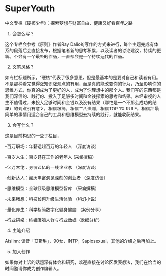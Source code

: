 # SuperYouth
中文专栏《硬核少年》：探索梦想与财富自由、健康又好看百年之路

1. 会怎么写？

这个专栏会参考《原则》作者Ray Dalio的写作的方式来进行，每个主题完成有体系的段落后会直接发布，根据笔者新的思考积累，以及读者的讨论建议，持续的更新。不会有一个最终的作品，一直都会是一个持续迭代的作品。

2. 文笔风格？

如专栏标题所示，“硬核”代表了很多意思，但是最基本的是要对自己和读者有用。不是那种看完觉得涨知识涨观点的有用，而是真的能改变你的行为，乃至影响你的思维方式，你真的成为了更好的人，成为了你理想中的那个人。我们写的东西都是我们深信的、践行的、投入了足够多时间和金钱探索的思考和结果。未经审视的人生不值得过，未投入足够时间和金钱以及没有结果（哪怕是一个不那么成功的结果）的观点没有意义。相信极简，相信二八法则，相信TOP 1% RULE。相信把最简单的事情用适合自己的工具和思维模型去持续的践行，就能收获结果。

3. 会写什么？

这是目前构思的一些子栏目，

-百万职场：年薪远超百万的年轻人 （深度访谈）

-百岁人生：百岁还在工作的老年人  (采编撰稿）

-亿万大佬：身价过亿的一线企业家  （深度访谈）

-创新达人：阅历丰富洞见深刻的创业者  （深度访谈）

-思维模型：全球顶级思维模型智库  （采编撰稿）
 
-未来畅想：科技如何升级生活体验  （科幻小说）  

-量化养生：科学极简数字化健身健脑 （案例分享）     

-行业研报：挖掘客观人群与行业数据（数据分析）

4. 主笔介绍

Aislinn: 读音「艾斯琳」，90女，INTP，Sapiosexual，其他的介绍之后再加上。

5. 加入创作

如果你对上诉的话题深有体会和研究，欢迎直接在讨论区发表想法，我们在恰当的时间邀请你成为创作编辑人。
